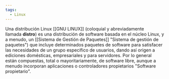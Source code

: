 ```yaml
---
tags:
  - Linux
---
```

Una distribución Linux [[GNU LINUX]] (coloquial y abreviadamente llamada **distro**) es una distribución de software basada en el núcleo Linux, y a menudo, un [[Sistema de Gestión de Paquetes]] "Sistema de gestión de paquetes") que incluye determinados paquetes de software para satisfacer las necesidades de un grupo específico de usuarios, dando así origen a ediciones domésticas, empresariales y para servidores. Por lo general están compuestas, total o mayoritariamente, de software libre, aunque a menudo incorporan aplicaciones o controladores propietarios "Software propietario".